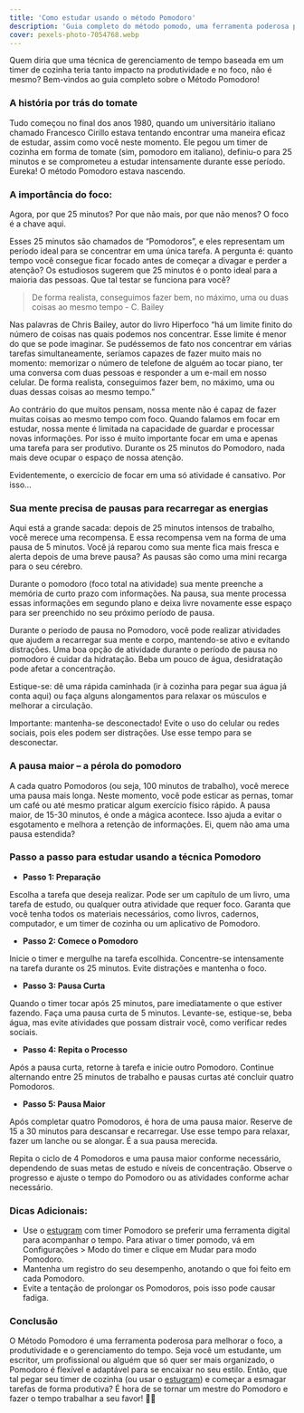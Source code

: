 ```yaml
---
title: 'Como estudar usando o método Pomodoro'
description: 'Guia completo do método pomodo, uma ferramenta poderosa para gerenciar o seu foco'
cover: pexels-photo-7054768.webp
---
```

Quem diria que uma técnica de gerenciamento de tempo baseada em um timer de cozinha teria tanto impacto na produtividade e no foco, não é mesmo? Bem-vindos ao guia completo sobre o Método Pomodoro!

### A história por trás do tomate

Tudo começou no final dos anos 1980, quando um universitário italiano chamado Francesco Cirillo estava tentando encontrar uma maneira eficaz de estudar, assim como você neste momento. Ele pegou um timer de cozinha em forma de tomate (sim, pomodoro em italiano), definiu-o para 25 minutos e se comprometeu a estudar intensamente durante esse período. Eureka! O método Pomodoro estava nascendo.

### A importância do foco:

Agora, por que 25 minutos? Por que não mais, por que não menos? O foco é a chave aqui. 

Esses 25 minutos são chamados de “Pomodoros”, e eles representam um período ideal para se concentrar em uma única tarefa. A pergunta é: quanto tempo você consegue ficar focado antes de começar a divagar e perder a atenção? Os estudiosos sugerem que 25 minutos é o ponto ideal para a maioria das pessoas. Que tal testar se funciona para você?

> De forma realista, conseguimos fazer bem, no máximo, uma ou duas coisas ao mesmo tempo - C. Bailey

Nas palavras de Chris Bailey, autor do livro Hiperfoco “há um limite finito do número de coisas nas quais podemos nos concentrar. Esse limite é menor do que se pode imaginar. Se pudéssemos de fato nos concentrar em várias tarefas simultaneamente, seríamos capazes de fazer muito mais no momento: memorizar o número de telefone de alguém ao tocar piano, ter uma conversa com duas pessoas e responder a um e-mail em nosso celular. De forma realista, conseguimos fazer bem, no máximo, uma ou duas dessas coisas ao mesmo tempo.”

Ao contrário do que muitos pensam, nossa mente não é capaz de fazer muitas coisas ao mesmo tempo com foco. Quando falamos em focar em estudar, nossa mente é limitada na capacidade de guardar e processar novas informações. Por isso é muito importante focar em uma e apenas uma tarefa para ser produtivo. Durante os 25 minutos do Pomodoro, nada mais deve ocupar o espaço de nossa atenção.

Evidentemente, o exercício de focar em uma só atividade é cansativo. Por isso…

### Sua mente precisa de pausas para recarregar as energias

Aqui está a grande sacada: depois de 25 minutos intensos de trabalho, você merece uma recompensa. E essa recompensa vem na forma de uma pausa de 5 minutos. Você já reparou como sua mente fica mais fresca e alerta depois de uma breve pausa? As pausas são como uma mini recarga para o seu cérebro.

Durante o pomodoro (foco total na atividade) sua mente preenche a memória de curto prazo com informações. Na pausa, sua mente processa essas informações em segundo plano e deixa livre novamente esse espaço para ser preenchido no seu próximo período de pausa.

Durante o período de pausa no Pomodoro, você pode realizar atividades que ajudem a recarregar sua mente e corpo, mantendo-se ativo e evitando distrações. Uma boa opção de atividade durante o período de pausa no pomodoro é cuidar da hidratação. Beba um pouco de água, desidratação pode afetar a concentração.

Estique-se: dê uma rápida caminhada (ir à cozinha para pegar sua água já conta aqui) ou faça alguns alongamentos para relaxar os músculos e melhorar a circulação.

Importante: mantenha-se desconectado! Evite o uso do celular ou redes sociais, pois eles podem ser distrações. Use esse tempo para se desconectar.

### A pausa maior – a pérola do pomodoro

A cada quatro Pomodoros (ou seja, 100 minutos de trabalho), você merece uma pausa mais longa. Neste momento, você pode esticar as pernas, tomar um café ou até mesmo praticar algum exercício físico rápido. A pausa maior, de 15-30 minutos, é onde a mágica acontece. Isso ajuda a evitar o esgotamento e melhora a retenção de informações. Ei, quem não ama uma pausa estendida?

### Passo a passo para estudar usando a técnica Pomodoro

- **Passo 1: Preparação**

Escolha a tarefa que deseja realizar. Pode ser um capítulo de um livro, uma tarefa de estudo, ou qualquer outra atividade que requer foco. Garanta que você tenha todos os materiais necessários, como livros, cadernos, computador, e um timer de cozinha ou um aplicativo de Pomodoro.

- **Passo 2: Comece o Pomodoro**

Inicie o timer e mergulhe na tarefa escolhida. Concentre-se intensamente na tarefa durante os 25 minutos. Evite distrações e mantenha o foco.

- **Passo 3: Pausa Curta**

Quando o timer tocar após 25 minutos, pare imediatamente o que estiver fazendo. Faça uma pausa curta de 5 minutos. Levante-se, estique-se, beba água, mas evite atividades que possam distrair você, como verificar redes sociais.

- **Passo 4: Repita o Processo**

Após a pausa curta, retorne à tarefa e inicie outro Pomodoro. Continue alternando entre 25 minutos de trabalho e pausas curtas até concluir quatro Pomodoros.

- **Passo 5: Pausa Maior**

Após completar quatro Pomodoros, é hora de uma pausa maior. Reserve de 15 a 30 minutos para descansar e recarregar. Use esse tempo para relaxar, fazer um lanche ou se alongar. É a sua pausa merecida.

Repita o ciclo de 4 Pomodoros e uma pausa maior conforme necessário, dependendo de suas metas de estudo e níveis de concentração. Observe o progresso e ajuste o tempo do Pomodoro ou as atividades conforme achar necessário.

### Dicas Adicionais:

- Use o [estugram](https://estugram.com) com timer Pomodoro se preferir uma ferramenta digital para acompanhar o tempo. Para ativar o timer pomodo, vá em Configurações > Modo do timer e clique em Mudar para modo Pomodoro.
- Mantenha um registro do seu desempenho, anotando o que foi feito em cada Pomodoro.
- Evite a tentação de prolongar os Pomodoros, pois isso pode causar fadiga.

### Conclusão

O Método Pomodoro é uma ferramenta poderosa para melhorar o foco, a produtividade e o gerenciamento do tempo. Seja você um estudante, um escritor, um profissional ou alguém que só quer ser mais organizado, o Pomodoro é flexível e adaptável para se encaixar no seu estilo. Então, que tal pegar seu timer de cozinha (ou usar o [estugram](https://estugram.com)) e começar a esmagar tarefas de forma produtiva? É hora de se tornar um mestre do Pomodoro e fazer o tempo trabalhar a seu favor! 🍅💪